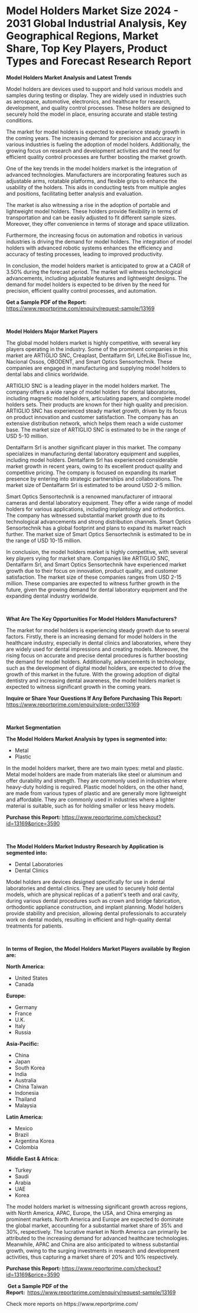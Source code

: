 <p><h1>Model Holders Market Size 2024 - 2031 Global Industrial Analysis, Key Geographical Regions, Market Share, Top Key Players, Product Types and Forecast Research Report</h1></p><p><strong>Model Holders Market Analysis and Latest Trends</strong></p>
<p><p>Model holders are devices used to support and hold various models and samples during testing or display. They are widely used in industries such as aerospace, automotive, electronics, and healthcare for research, development, and quality control processes. These holders are designed to securely hold the model in place, ensuring accurate and stable testing conditions.</p><p>The market for model holders is expected to experience steady growth in the coming years. The increasing demand for precision and accuracy in various industries is fueling the adoption of model holders. Additionally, the growing focus on research and development activities and the need for efficient quality control processes are further boosting the market growth.</p><p>One of the key trends in the model holders market is the integration of advanced technologies. Manufacturers are incorporating features such as adjustable arms, rotatable platforms, and flexible grips to enhance the usability of the holders. This aids in conducting tests from multiple angles and positions, facilitating better analysis and evaluation.</p><p>The market is also witnessing a rise in the adoption of portable and lightweight model holders. These holders provide flexibility in terms of transportation and can be easily adjusted to fit different sample sizes. Moreover, they offer convenience in terms of storage and space utilization.</p><p>Furthermore, the increasing focus on automation and robotics in various industries is driving the demand for model holders. The integration of model holders with advanced robotic systems enhances the efficiency and accuracy of testing processes, leading to improved productivity.</p><p>In conclusion, the model holders market is anticipated to grow at a CAGR of 3.50% during the forecast period. The market will witness technological advancements, including adjustable features and lightweight designs. The demand for model holders is expected to be driven by the need for precision, efficient quality control processes, and automation.</p></p>
<p><strong>Get a Sample PDF of the Report:&nbsp;</strong> <a href="https://www.reportprime.com/enquiry/request-sample/13169">https://www.reportprime.com/enquiry/request-sample/13169</a></p>
<p>&nbsp;</p>
<p><strong>Model Holders Major Market Players</strong></p>
<p><p>The global model holders market is highly competitive, with several key players operating in the industry. Some of the prominent companies in this market are ARTIGLIO SNC, Créaplast, Dentalfarm Srl, LifeLike BioTissue Inc, Nacional Ossos, OBODENT, and Smart Optics Sensortechnik. These companies are engaged in manufacturing and supplying model holders to dental labs and clinics worldwide.</p><p>ARTIGLIO SNC is a leading player in the model holders market. The company offers a wide range of model holders for dental laboratories, including magnetic model holders, articulating papers, and complete model holders sets. Their products are known for their high quality and precision. ARTIGLIO SNC has experienced steady market growth, driven by its focus on product innovation and customer satisfaction. The company has an extensive distribution network, which helps them reach a wide customer base. The market size of ARTIGLIO SNC is estimated to be in the range of USD 5-10 million.</p><p>Dentalfarm Srl is another significant player in this market. The company specializes in manufacturing dental laboratory equipment and supplies, including model holders. Dentalfarm Srl has experienced considerable market growth in recent years, owing to its excellent product quality and competitive pricing. The company is focused on expanding its market presence by entering into strategic partnerships and collaborations. The market size of Dentalfarm Srl is estimated to be around USD 2-5 million.</p><p>Smart Optics Sensortechnik is a renowned manufacturer of intraoral cameras and dental laboratory equipment. They offer a wide range of model holders for various applications, including implantology and orthodontics. The company has witnessed substantial market growth due to its technological advancements and strong distribution channels. Smart Optics Sensortechnik has a global footprint and plans to expand its market reach further. The market size of Smart Optics Sensortechnik is estimated to be in the range of USD 10-15 million.</p><p>In conclusion, the model holders market is highly competitive, with several key players vying for market share. Companies like ARTIGLIO SNC, Dentalfarm Srl, and Smart Optics Sensortechnik have experienced market growth due to their focus on innovation, product quality, and customer satisfaction. The market size of these companies ranges from USD 2-15 million. These companies are expected to witness further growth in the future, given the growing demand for dental laboratory equipment and the expanding dental industry worldwide.</p></p>
<p>&nbsp;</p>
<p><strong>What Are The Key Opportunities For Model Holders Manufacturers?</strong></p>
<p><p>The market for model holders is experiencing steady growth due to several factors. Firstly, there is an increasing demand for model holders in the healthcare industry, especially in dental clinics and laboratories, where they are widely used for dental impressions and creating models. Moreover, the rising focus on accurate and precise dental procedures is further boosting the demand for model holders. Additionally, advancements in technology, such as the development of digital model holders, are expected to drive the growth of this market in the future. With the growing adoption of digital dentistry and increasing dental awareness, the model holders market is expected to witness significant growth in the coming years.</p></p>
<p><strong>Inquire or Share Your Questions If Any Before Purchasing This Report:</strong> <a href="https://www.reportprime.com/enquiry/pre-order/13169">https://www.reportprime.com/enquiry/pre-order/13169</a></p>
<p>&nbsp;</p>
<p><strong>Market Segmentation</strong></p>
<p><strong>The Model Holders Market Analysis by types is segmented into:</strong></p>
<p><ul><li>Metal</li><li>Plastic</li></ul></p>
<p><p>In the model holders market, there are two main types: metal and plastic. Metal model holders are made from materials like steel or aluminum and offer durability and strength. They are commonly used in industries where heavy-duty holding is required. Plastic model holders, on the other hand, are made from various types of plastic and are generally more lightweight and affordable. They are commonly used in industries where a lighter material is suitable, such as for holding smaller or less heavy models.</p></p>
<p><strong>Purchase this Report:&nbsp;</strong><a href="https://www.reportprime.com/checkout?id=13169&price=3590">https://www.reportprime.com/checkout?id=13169&price=3590</a></p>
<p>&nbsp;</p>
<p><strong>The Model Holders Market Industry Research by Application is segmented into:</strong></p>
<p><ul><li>Dental Laboratories</li><li>Dental Clinics</li></ul></p>
<p><p>Model holders are devices designed specifically for use in dental laboratories and dental clinics. They are used to securely hold dental models, which are physical replicas of a patient's teeth and oral cavity, during various dental procedures such as crown and bridge fabrication, orthodontic appliance construction, and implant planning. Model holders provide stability and precision, allowing dental professionals to accurately work on dental models, resulting in efficient and high-quality dental treatments for patients.</p></p>
<p>&nbsp;</p>
<p><strong>In terms of Region, the Model Holders Market Players available by Region are:</strong></p>
<p>
    <p> <strong> North America: </strong>
        <ul>
            <li>United States</li>
            <li>Canada</li>
        </ul>
        </p> 
    <p> <strong> Europe: </strong>
        <ul>
            <li>Germany</li>
            <li>France</li>
            <li>U.K.</li>
            <li>Italy</li>
            <li>Russia</li>
        </ul>
        </p> 
    <p> <strong> Asia-Pacific: </strong>
        <ul>
            <li>China</li>
            <li>Japan</li>
            <li>South Korea</li>
            <li>India</li>
            <li>Australia</li>
            <li>China Taiwan</li>
            <li>Indonesia</li>
            <li>Thailand</li>
            <li>Malaysia</li>
        </ul>
        </p> 
    <p> <strong> Latin America: </strong>
        <ul>
            <li>Mexico</li>
            <li>Brazil</li>
            <li>Argentina Korea</li>
            <li>Colombia</li>
        </ul>
        </p> 
    <p> <strong> Middle East & Africa: </strong>
        <ul>
            <li>Turkey</li>
            <li>Saudi</li>
            <li>Arabia</li>
            <li>UAE</li>
            <li>Korea</li>
        </ul>
    </p>
    </p>
<p><p>The model holders market is witnessing significant growth across regions, with North America, APAC, Europe, the USA, and China emerging as prominent markets. North America and Europe are expected to dominate the global market, accounting for a substantial market share of 35% and 30%, respectively. The lucrative market in North America can primarily be attributed to the increasing demand for advanced healthcare technologies. Meanwhile, APAC and China are also anticipated to witness substantial growth, owing to the surging investments in research and development activities, thus capturing a market share of 20% and 10% respectively.</p></p>
<p><strong>Purchase this Report: </strong><a href="https://www.reportprime.com/checkout?id=13169&price=3590">https://www.reportprime.com/checkout?id=13169&price=3590</a></p>
<p>&nbsp;<strong>Get a Sample PDF of the Report:&nbsp;&nbsp;</strong><a href="https://www.reportprime.com/enquiry/request-sample/13169">https://www.reportprime.com/enquiry/request-sample/13169</a></p>
<p><strong></strong></p>
<p>Check more reports on https://www.reportprime.com/</p>